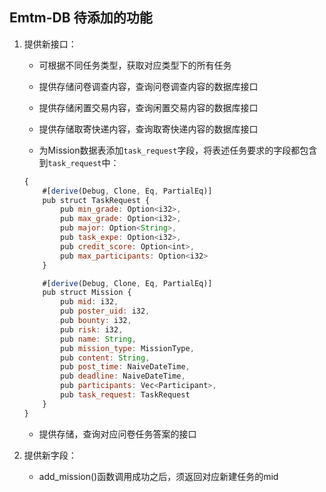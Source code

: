 ## Emtm-DB 待添加的功能

1. 提供新接口：
	
	* 可根据不同任务类型，获取对应类型下的所有任务

	* 提供存储问卷调查内容，查询问卷调查内容的数据库接口

	* 提供存储闲置交易内容，查询闲置交易内容的数据库接口

	* 提供存储取寄快递内容，查询取寄快递内容的数据库接口

	* 为Mission数据表添加`task_request`字段，将表述任务要求的字段都包含到`task_request`中：

	```js
	{
		#[derive(Debug, Clone, Eq, PartialEq)]
		pub struct TaskRequest {
			pub min_grade: Option<i32>,
			pub max_grade: Option<i32>,
			pub major: Option<String>,
			pub task_expe: Option<i32>,
			pub credit_score: Option<int>,
			pub max_participants: Option<i32>
		}

		#[derive(Debug, Clone, Eq, PartialEq)]
		pub struct Mission {
		    pub mid: i32,
		    pub poster_uid: i32,
		    pub bounty: i32,
		    pub risk: i32,
		    pub name: String,
		    pub mission_type: MissionType,
		    pub content: String,
		    pub post_time: NaiveDateTime,
		    pub deadline: NaiveDateTime,
		    pub participants: Vec<Participant>,
		    pub task_request: TaskRequest
		}
	}
	```

	* 提供存储，查询对应问卷任务答案的接口


2. 提供新字段：
	
	* add_mission()函数调用成功之后，须返回对应新建任务的mid

